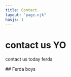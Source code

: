 ```yaml
---
title: Contact
layout: "page.njk"
hasjs: 1
---
```


# contact us YO

contact us today ferda

<div class="mydiv">
## Ferda boys
</div>

<!-- You cant write markdown inside of html -->
